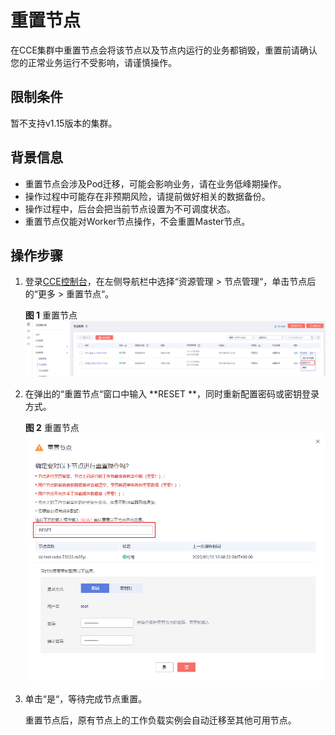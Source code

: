 # 重置节点<a name="cce_01_0003"></a>

在CCE集群中重置节点会将该节点以及节点内运行的业务都销毁，重置前请确认您的正常业务运行不受影响，请谨慎操作。

## 限制条件<a name="section0339185914138"></a>

暂不支持v1.15版本的集群。

## 背景信息<a name="section83421713122615"></a>

-   重置节点会涉及Pod迁移，可能会影响业务，请在业务低峰期操作。
-   操作过程中可能存在非预期风险，请提前做好相关的数据备份。
-   操作过程中，后台会把当前节点设置为不可调度状态。
-   重置节点仅能对Worker节点操作，不会重置Master节点。

## 操作步骤<a name="section144215001311"></a>

1.  登录[CCE控制台](https://console.huaweicloud.com/cce2.0/?utm_source=helpcenter)，在左侧导航栏中选择“资源管理 \> 节点管理“，单击节点后的“更多 \> 重置节点“。

    **图 1**  重置节点<a name="fig11430133319362"></a>  
    ![](figures/重置节点.png "重置节点")

2.  在弹出的“重置节点“窗口中输入  **RESET **，同时重新配置密码或密钥登录方式。

    **图 2**  重置节点<a name="fig114542172619"></a>  
    ![](figures/重置节点-2.png "重置节点-2")

3.  单击“是“，等待完成节点重置。

    重置节点后，原有节点上的工作负载实例会自动迁移至其他可用节点。


